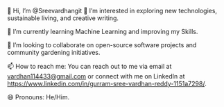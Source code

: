👋 Hi, I’m @Sreevardhangit
 👀 I’m interested in exploring new technologies, sustainable living, and creative writing.

🌱 I’m currently learning Machine Learning and improving my Skills.

💞️ I’m looking to collaborate on open-source software projects and community gardening initiatives.

📫 How to reach me: You can reach out to me via email at vardhan114433@gmail.com or connect with me on LinkedIn at https://www.linkedin.com/in/gurram-sree-vardhan-reddy-1151a7298/.

😄 Pronouns: He/Him.

<!---
Sreevardhangit/Sreevardhangit is a ✨ special ✨ repository because its `README.md` (this file) appears on your GitHub profile.
You can click the Preview link to take a look at your changes.
--->
